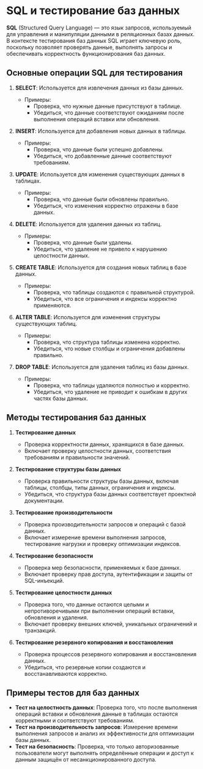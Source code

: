 # SQL и тестирование баз данных

**SQL** (Structured Query Language) — это язык запросов, используемый для управления и манипуляции данными в реляционных базах данных. В контексте тестирования баз данных SQL играет ключевую роль, поскольку позволяет проверять данные, выполнять запросы и обеспечивать корректность функционирования баз данных.

## Основные операции SQL для тестирования

1. **SELECT**: Используется для извлечения данных из базы данных.
   - Примеры:
     - Проверка, что нужные данные присутствуют в таблице.
     - Убедиться, что данные соответствуют ожиданиям после выполнения операций вставки или обновления.

2. **INSERT**: Используется для добавления новых данных в таблицы.
   - Примеры:
     - Проверка, что данные были успешно добавлены.
     - Убедиться, что добавленные данные соответствуют требованиям.

3. **UPDATE**: Используется для изменения существующих данных в таблицах.
   - Примеры:
     - Проверка, что данные были обновлены правильно.
     - Убедиться, что изменения корректно отражены в базе данных.

4. **DELETE**: Используется для удаления данных из таблиц.
   - Примеры:
     - Проверка, что данные были удалены.
     - Убедиться, что удаление не привело к нарушению целостности данных.

5. **CREATE TABLE**: Используется для создания новых таблиц в базе данных.
   - Примеры:
     - Проверка, что таблицы создаются с правильной структурой.
     - Убедиться, что все ограничения и индексы корректно применяются.

6. **ALTER TABLE**: Используется для изменения структуры существующих таблиц.
   - Примеры:
     - Проверка, что структура таблицы изменена корректно.
     - Убедиться, что новые столбцы и ограничения добавлены правильно.

7. **DROP TABLE**: Используется для удаления таблиц из базы данных.
   - Примеры:
     - Проверка, что таблицы удаляются полностью и корректно.
     - Убедиться, что удаление не приводит к ошибкам в других частях базы данных.

## Методы тестирования баз данных

1. **Тестирование данных**
   - Проверка корректности данных, хранящихся в базе данных.
   - Включает проверку целостности данных, соответствия требованиям и правильности значений.

2. **Тестирование структуры базы данных**
   - Проверка правильности структуры базы данных, включая таблицы, столбцы, типы данных, ограничения и индексы.
   - Убедиться, что структура базы данных соответствует проектной документации.

3. **Тестирование производительности**
   - Проверка производительности запросов и операций с базой данных.
   - Включает измерение времени выполнения запросов, тестирование нагрузки и проверку оптимизации индексов.

4. **Тестирование безопасности**
   - Проверка мер безопасности, применяемых к базе данных.
   - Включает проверку прав доступа, аутентификации и защиты от SQL-инъекций.

5. **Тестирование целостности данных**
   - Проверка того, что данные остаются целыми и непротиворечивыми при выполнении операций вставки, обновления и удаления.
   - Включает проверку внешних ключей, уникальных ограничений и транзакций.

6. **Тестирование резервного копирования и восстановления**
   - Проверка процессов резервного копирования и восстановления данных.
   - Убедиться, что резервные копии создаются и восстанавливаются корректно.

## Примеры тестов для баз данных

- **Тест на целостность данных**: Проверка того, что после выполнения операций вставки и обновления данные в таблицах остаются корректными и соответствуют требованиям.
- **Тест на производительность запросов**: Измерение времени выполнения запросов и анализ их эффективности для оптимизации базы данных.
- **Тест на безопасность**: Проверка, что только авторизованные пользователи могут выполнять определённые операции и доступ к данным защищён от несанкционированного доступа.

